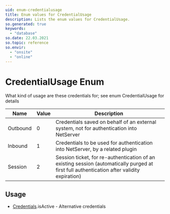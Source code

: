 ```yaml
---
uid: enum-credentialusage
title: Enum values for CredentialUsage
description: Lists the enum values for CredentialUsage.
so.generated: true
keywords:
  - "database"
so.date: 22.03.2021
so.topic: reference
so.envir:
  - "onsite"
  - "online"
---
```


# CredentialUsage Enum

What kind of usage are these credentials for; see enum CredentialUsage for details

| Name | Value | Description |
|------|-------|-------------|
|Outbound|0|Credentials saved on behalf of an external system, not for authentication into NetServer|
|Inbound|1|Credentials to be used for authentication into NetServer, by a related plugin|
|Session|2|Session ticket, for re-authentication of an existing session (automatically purged at first full authentication after validity expiration)|

## Usage

* [Credentials](../credentials.md).isActive - Alternative credentials
